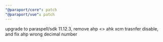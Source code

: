 ```yaml
---
"@paraport/core": patch
"@paraport/vue": patch
---
```


upgrade to paraspell/sdk 11.12.3, remove ahp <> ahk xcm trasnfer disable, and fix ahp wrong decimal number

